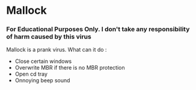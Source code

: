 # Mallock
### For Educational Purposes Only. I don't take any responsibility of harm caused by this virus
Mallock is a prank virus.
What can it do :
- Close certain windows
- Overwrite MBR if there is no MBR protection
- Open cd tray
- Onnoying beep sound

